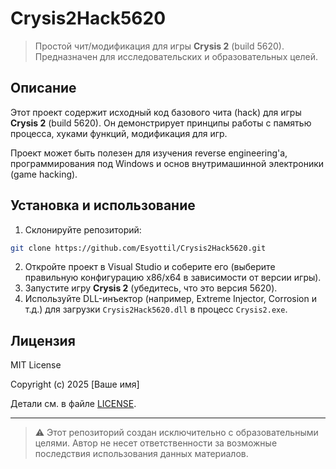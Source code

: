# Crysis2Hack5620

> Простой чит/модификация для игры **Crysis 2** (build 5620). Предназначен для исследовательских и образовательных целей.

## Описание

Этот проект содержит исходный код базового чита (hack) для игры **Crysis 2** (build 5620). Он демонстрирует принципы работы с памятью процесса, хуками функций, модификация для игр. 

Проект может быть полезен для изучения reverse engineering'а, программирования под Windows и основ внутримашинной электроники (game hacking).

## Установка и использование

1. Склонируйте репозиторий:

```bash
git clone https://github.com/Esyottil/Crysis2Hack5620.git
```

2. Откройте проект в Visual Studio и соберите его (выберите правильную конфигурацию x86/x64 в зависимости от версии игры).
3. Запустите игру **Crysis 2** (убедитесь, что это версия 5620).
4. Используйте DLL-инъектор (например, Extreme Injector, Corrosion и т.д.) для загрузки `Crysis2Hack5620.dll` в процесс `Crysis2.exe`.

## Лицензия

MIT License

Copyright (c) 2025 [Ваше имя]

Детали см. в файле [LICENSE](LICENSE).

---

> ⚠️ Этот репозиторий создан исключительно с образовательными целями. Автор не несет ответственности за возможные последствия использования данных материалов.
